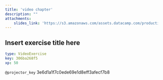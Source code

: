 ```yaml
---
title: 'video chapter'
description: ""
attachments:
    slides_link: 'https://s3.amazonaws.com/assets.datacamp.com/production/course_6215/slides/chapter3.pdf'
---
```


## Insert exercise title here

```yaml
type: VideoExercise
key: 306ba268f5
xp: 50
```

`@projector_key`
3e6d1a1f7c0ede69e1d8eff3afecf7b8
